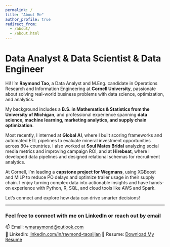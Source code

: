 ```yaml
---
permalink: /
title: "About Me"
author_profile: true
redirect_from: 
  - /about/
  - /about.html
---
```


Data Analyst & Data Scientist & Data Engineer
======
Hi! I’m **Raymond Tao**, a Data Analyst and M.Eng. candidate in Operations Research and Information Engineering at **Cornell University**, passionate about solving real-world business problems with data science, optimization, and analytics.

My background includes a **B.S. in Mathematics & Statistics from the University of Michigan**, and professional experience spanning **data science, machine learning, marketing analytics, and supply chain optimization**.

Most recently, I interned at **Global AI**, where I built scoring frameworks and automated ETL pipelines to evaluate mineral investment opportunities across 80+ countries. I also worked at **Soul Mates Bridal** analyzing social media metrics and improving campaign ROI, and at **Hirebeat**, where I developed data pipelines and designed relational schemas for recruitment analytics.

At Cornell, I’m leading a **capstone project for Wegmans**, using XGBoost and MILP to reduce PO delays and optimize trailer usage in their supply chain. I enjoy turning complex data into actionable insights and have hands-on experience with Python, R, SQL, and cloud tools like AWS and Spark.

Let’s connect and explore how data can drive smarter decisions!

---
### Feel free to connect with me on LinkedIn or reach out by email

📫 Email: [wmaraymond@outlook.com](mailto:wmaraymond@outlook.com)  
🔗 LinkedIn: [linkedin.com/in/raymond-taosijian](https://www.linkedin.com/in/raymond-taosijian/)
📄 Resume:  [Download My Resume](/files/Raymond_Tao_Resume.pdf)


